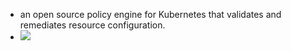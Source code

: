 - an open source policy engine for Kubernetes that validates and remediates resource configuration.
- <img src="https://polaris.docs.fairwinds.com/img/architecture.svg"></img>